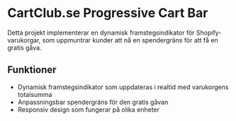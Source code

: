 # CartClub.se Progressive Cart Bar

Detta projekt implementerar en dynamisk framstegsindikator för Shopify-varukorgar, som uppmuntrar kunder att nå en spendergräns för att få en gratis gåva.

## Funktioner

- Dynamisk framstegsindikator som uppdateras i realtid med varukorgens totalsumma
- Anpassningsbar spendergräns för den gratis gåvan
- Responsiv design som fungerar på olika enheter

